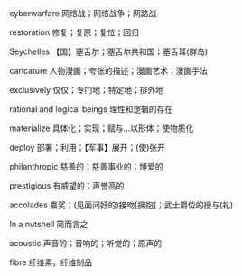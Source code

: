 cyberwarfare	网络战；网络战争；网路战

restoration	修复；复原；复位；回归

Seychelles	【国】塞舌尔；塞舌尔共和国；塞舌耳(群岛)

caricature	人物漫画；夸张的描述；漫画艺术；漫画手法

exclusively	仅仅；专门地；特定地；排外地

rational and logical beings	理性和逻辑的存在

materialize	具体化；实现；赋与…以形体；使物质化

deploy	部署；利用；【军事】展开；(使)张开

philanthropic	慈善的；慈善事业的；博爱的

prestigious	有威望的；声誉高的

accolades	嘉奖；(见面问好的)接吻[拥抱]；武士爵位的授与(礼)

In a nutshell	简而言之

acoustic	声音的；音响的；听觉的；原声的

fibre	纤维素，纤维制品
